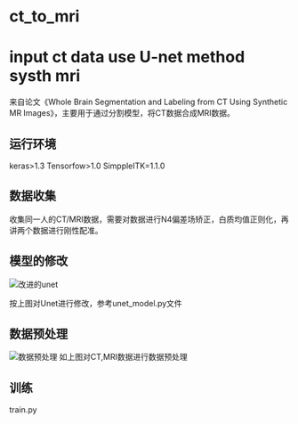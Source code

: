 # ct_to_mri
# input ct data use  U-net method systh mri
来自论文《Whole Brain Segmentation and Labeling from CT Using Synthetic MR Images》，主要用于通过分割模型，将CT数据合成MRI数据。

## 运行环境
   keras>1.3
   Tensorfow>1.0
   SimppleITK=1.1.0
## 数据收集
收集同一人的CT/MRI数据，需要对数据进行N4偏差场矫正，白质均值正则化，再讲两个数据进行刚性配准。

## 模型的修改
![改进的unet](https://github.com/zoukai214/CT-Synthetic-MR-Images/tree/master/Screenshots/modifi_unet.png)

按上图对Unet进行修改，参考unet_model.py文件

## 数据预处理
![数据预处理](https://github.com/zoukai214/CT-Synthetic-MR-Images/tree/master/Screenshots/preprocession.jpg)
如上图对CT,MRI数据进行数据预处理
## 训练
train.py
